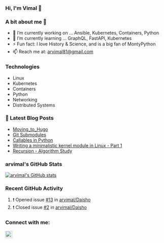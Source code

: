 ### Hi, I'm Vimal 👋

### A bit about me :raising_hand:

- 🔭 I’m currently working on ... Ansible, Kubernetes, Containers, Python
- 🌱 I’m currently learning ... GraphQL, FastAPI, Kubernetes
- ⚡ Fun fact: I love History & Science, and is a big fan of MontyPython 
- 📫 Reach me at: arvimal81@gmail.com

### Technologies

- Linux 
- Kubernetes
- Containers
- Python
- Networking
- Distributed Systems

### 📕 Latest Blog Posts

<!-- BLOG-POST-LIST:START -->
- [Moving_to_Hugo](https://arvimal.github.io/posts/2021/05/moving_to_hugo/)
- [Git Submodules](https://arvimal.github.io/posts/2021/05/git-submodules/)
- [Callables in Python](https://arvimal.github.io/posts/2017/08/2017-08-09-callables-in-python/)
- [Writing a minimalistic kernel module in Linux - Part 1](https://arvimal.github.io/posts/2017/07/2017-07-27-writing-a-minimalistic-kernel-module-in-linux-part-1/)
- [Recursion - Algorithm Study](https://arvimal.github.io/posts/2017/06/2017-06-27-recursion-algorithm-study/)
<!-- BLOG-POST-LIST:END -->

### arvimal's GitHub Stats
[![arvimal's GitHub stats](https://github-readme-stats.vercel.app/api?username=arvimal&show_icons=true)](https://github.com/anuraghazra/github-readme-stats)

### Recent GitHub Activity
<!--START_SECTION:activity-->
1. ❗️ Opened issue [#13](https://github.com/arvimal/Daisho/issues/13) in [arvimal/Daisho](https://github.com/arvimal/Daisho)
2. ❗️ Closed issue [#2](https://github.com/arvimal/Daisho/issues/2) in [arvimal/Daisho](https://github.com/arvimal/Daisho)
<!--END_SECTION:activity-->

### Connect with me:
[<img align="left" alt="arvimal | LinkedIn" width="22px" src="https://cdn.jsdelivr.net/npm/simple-icons@v3/icons/linkedin.svg" />][linkedin]


<br />

[website]: https://arvimal.github.io
[linkedin]: https://linkedin.com/in/arvimal
